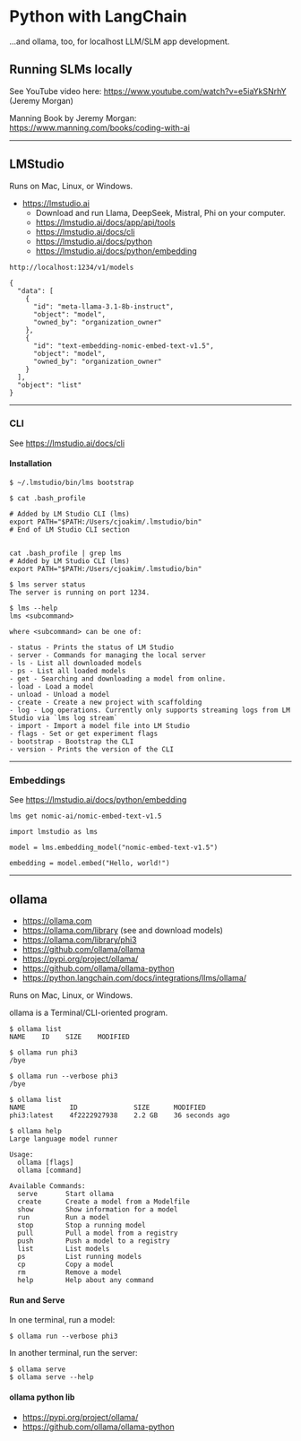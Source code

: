 # Python with LangChain

...and ollama, too, for localhost LLM/SLM app development.

## Running SLMs locally

See YouTube video here: https://www.youtube.com/watch?v=e5iaYkSNrhY (Jeremy Morgan)

Manning Book by Jeremy Morgan: https://www.manning.com/books/coding-with-ai

---

## LMStudio

Runs on Mac, Linux, or Windows.

- https://lmstudio.ai 
  - Download and run Llama, DeepSeek, Mistral, Phi on your computer.
  - https://lmstudio.ai/docs/app/api/tools
  - https://lmstudio.ai/docs/cli
  - https://lmstudio.ai/docs/python
  - https://lmstudio.ai/docs/python/embedding


```
http://localhost:1234/v1/models

{
  "data": [
    {
      "id": "meta-llama-3.1-8b-instruct",
      "object": "model",
      "owned_by": "organization_owner"
    },
    {
      "id": "text-embedding-nomic-embed-text-v1.5",
      "object": "model",
      "owned_by": "organization_owner"
    }
  ],
  "object": "list"
}
```

---

### CLI 

See https://lmstudio.ai/docs/cli

#### Installation

```
$ ~/.lmstudio/bin/lms bootstrap

$ cat .bash_profile

# Added by LM Studio CLI (lms)
export PATH="$PATH:/Users/cjoakim/.lmstudio/bin"
# End of LM Studio CLI section


cat .bash_profile | grep lms
# Added by LM Studio CLI (lms)
export PATH="$PATH:/Users/cjoakim/.lmstudio/bin"
```

```
$ lms server status
The server is running on port 1234.

$ lms --help
lms <subcommand>

where <subcommand> can be one of:

- status - Prints the status of LM Studio
- server - Commands for managing the local server
- ls - List all downloaded models
- ps - List all loaded models
- get - Searching and downloading a model from online.
- load - Load a model
- unload - Unload a model
- create - Create a new project with scaffolding
- log - Log operations. Currently only supports streaming logs from LM Studio via `lms log stream`
- import - Import a model file into LM Studio
- flags - Set or get experiment flags
- bootstrap - Bootstrap the CLI
- version - Prints the version of the CLI
```

---

### Embeddings

See https://lmstudio.ai/docs/python/embedding

```
lms get nomic-ai/nomic-embed-text-v1.5
```

```
import lmstudio as lms

model = lms.embedding_model("nomic-embed-text-v1.5")

embedding = model.embed("Hello, world!")
```

---

## ollama

- https://ollama.com
- https://ollama.com/library (see and download models)
- https://ollama.com/library/phi3
- https://github.com/ollama/ollama 
- https://pypi.org/project/ollama/
- https://github.com/ollama/ollama-python
- https://python.langchain.com/docs/integrations/llms/ollama/


Runs on Mac, Linux, or Windows.

ollama is a Terminal/CLI-oriented program.

```
$ ollama list
NAME    ID    SIZE    MODIFIED

```

```
$ ollama run phi3
/bye
```

```
$ ollama run --verbose phi3
/bye
```

```
$ ollama list
NAME           ID              SIZE      MODIFIED
phi3:latest    4f2222927938    2.2 GB    36 seconds ago
```

```
$ ollama help
Large language model runner

Usage:
  ollama [flags]
  ollama [command]

Available Commands:
  serve       Start ollama
  create      Create a model from a Modelfile
  show        Show information for a model
  run         Run a model
  stop        Stop a running model
  pull        Pull a model from a registry
  push        Push a model to a registry
  list        List models
  ps          List running models
  cp          Copy a model
  rm          Remove a model
  help        Help about any command
```


#### Run and Serve

In one terminal, run a model:

```
$ ollama run --verbose phi3
```

In another terminal, run the server:

```
$ ollama serve
$ ollama serve --help
```

#### ollama python lib

- https://pypi.org/project/ollama/
- https://github.com/ollama/ollama-python



